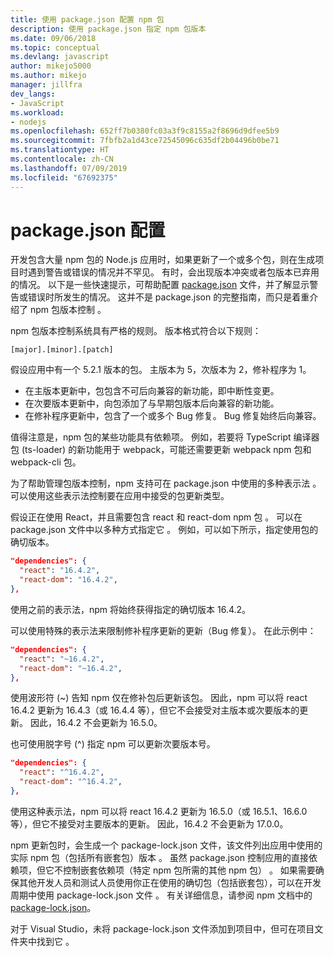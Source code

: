 ```yaml
---
title: 使用 package.json 配置 npm 包
description: 使用 package.json 指定 npm 包版本
ms.date: 09/06/2018
ms.topic: conceptual
ms.devlang: javascript
author: mikejo5000
ms.author: mikejo
manager: jillfra
dev_langs:
- JavaScript
ms.workload:
- nodejs
ms.openlocfilehash: 652ff7b0380fc03a3f9c8155a2f8696d9dfee5b9
ms.sourcegitcommit: 7fbfb2a1d43ce72545096c635df2b04496b0be71
ms.translationtype: HT
ms.contentlocale: zh-CN
ms.lasthandoff: 07/09/2019
ms.locfileid: "67692375"
---
```

# <a name="packagejson-configuration"></a>package.json 配置

开发包含大量 npm 包的 Node.js 应用时，如果更新了一个或多个包，则在生成项目时遇到警告或错误的情况并不罕见。 有时，会出现版本冲突或者包版本已弃用的情况。 以下是一些快速提示，可帮助配置 [package.json](https://docs.npmjs.com/files/package.json) 文件，并了解显示警告或错误时所发生的情况。 这并不是 package.json 的完整指南，而只是着重介绍了 npm 包版本控制  。

npm 包版本控制系统具有严格的规则。 版本格式符合以下规则：

```
[major].[minor].[patch]
```

假设应用中有一个 5.2.1 版本的包。 主版本为 5，次版本为 2，修补程序为 1。

* 在主版本更新中，包包含不可后向兼容的新功能，即中断性变更。
* 在次要版本更新中，向包添加了与早期包版本后向兼容的新功能。
* 在修补程序更新中，包含了一个或多个 Bug 修复。 Bug 修复始终后向兼容。

值得注意是，npm 包的某些功能具有依赖项。 例如，若要将 TypeScript 编译器包 (ts-loader) 的新功能用于 webpack，可能还需要更新 webpack npm 包和 webpack-cli 包。

为了帮助管理包版本控制，npm 支持可在 package.json 中使用的多种表示法  。 可以使用这些表示法控制要在应用中接受的包更新类型。

假设正在使用 React，并且需要包含 react 和 react-dom npm 包   。 可以在 package.json 文件中以多种方式指定它  。 例如，可以如下所示，指定使用包的确切版本。

  ```json
  "dependencies": {
    "react": "16.4.2",
    "react-dom": "16.4.2",
  },
  ```

使用之前的表示法，npm 将始终获得指定的确切版本 16.4.2。

可以使用特殊的表示法来限制修补程序更新的更新（Bug 修复）。 在此示例中：

  ```json
  "dependencies": {
    "react": "~16.4.2",
    "react-dom": "~16.4.2",
  },
  ```

使用波形符 (~) 告知 npm 仅在修补包后更新该包。 因此，npm 可以将 react 16.4.2 更新为 16.4.3（或 16.4.4 等），但它不会接受对主版本或次要版本的更新。 因此，16.4.2 不会更新为 16.5.0。

也可使用脱字号 (^) 指定 npm 可以更新次要版本号。

  ```json
  "dependencies": {
    "react": "^16.4.2",
    "react-dom": "^16.4.2",
  },
  ```

使用这种表示法，npm 可以将 react 16.4.2 更新为 16.5.0（或 16.5.1、16.6.0 等），但它不接受对主要版本的更新。 因此，16.4.2 不会更新为 17.0.0。

npm 更新包时，会生成一个 package-lock.json 文件，该文件列出应用中使用的实际 npm 包（包括所有嵌套包）版本  。 虽然 package.json 控制应用的直接依赖项，但它不控制嵌套依赖项（特定 npm 包所需的其他 npm 包）  。 如果需要确保其他开发人员和测试人员使用你正在使用的确切包（包括嵌套包），可以在开发周期中使用 package-lock.json 文件  。 有关详细信息，请参阅 npm 文档中的 [package-lock.json](https://docs.npmjs.com/files/package-lock.json)。

对于 Visual Studio，未将 package-lock.json 文件添加到项目中，但可在项目文件夹中找到它  。
